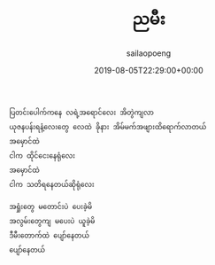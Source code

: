 ﻿---
_last_editor_used_jetpack: block-editor
_publicize_job_id: "59331478736"
_wp_old_date: "2021-06-08"
author: sailaopoeng
categories:
  - poems
date: "2019-08-05T22:29:00+00:00"
parent_post_id: null
post_id: "77"
timeline_notification: "1623109327"
title: ညမီး
url: /2019/08/06/ညမီး/

---
```
ပြတင်းပေါက်ကနေ လရဲ့အရောင်လေး အိတွဲကျလာ
ယုဇနပန်းရနံ့လေးတွေ လေထဲ ခိုနား အိမ်မက်အဖျားထိရောက်လာတယ်
အမှောင်ထဲ
ငါက ထိုင်ငေးနေရုံလေး
အမှောင်ထဲ
ငါက သတိရနေတယ်ဆိုရုံလေး

အရှုံးတွေ မတောင်းပဲ ပေးခဲ့မိ
အလွမ်းတွေကျ မပေးပဲ ယူခဲ့မိ
ဒီမီးတောက်ထဲ ပျော်နေတယ်
ပျော်နေတယ်
```
